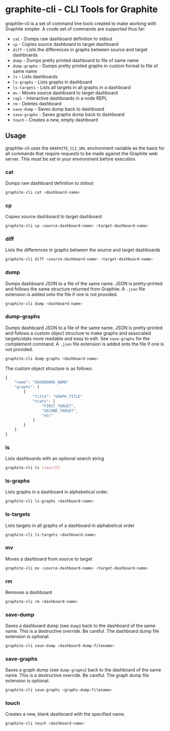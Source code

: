 # graphite-cli - CLI Tools for Graphite
graphite-cli is a set of command line tools created to make working with Graphite simpler. A crude set of commands are supported thus far:
* `cat` - Dumps raw dashboard definition to stdout
* `cp` - Copies source dashboard to target dashboard
* `diff` - Lists the differences in graphs between source and target dashboards
* `dump` - Dumps pretty printed dashboard to file of same name
* `dump-graphs` - Dumps pretty printed graphs in custom format to file of same name
* `ls` - Lists dashboards
* `ls-graphs` - Lists graphs in dashboard
* `ls-targets` - Lists all targets in all graphs in a dashboard
* `mv` - Moves source dashboard to target dashboard
* `repl` - Interactive dashboards in a node REPL
* `rm` - Deletes dashboard
* `save-dump` - Saves dump back to dashboard
* `save-graphs` - Saves graphs dump back to dashboard
* `touch` - Creates a new, empty dashboard 

## Usage

graphite-cli uses the `GRAPHITE_CLI_URL` environment variable as the basis for all commands that require requests to be made against the Graphite web server. This must be set in your environment before execution.

### cat

Dumps raw dashboard definition to stdout

```bash
graphite-cli cat <dashboard-name>
```

### cp

Copies source dashboard to target dashboard

```bash
graphite-cli cp <source-dashboard-name> <target-dashboard-name>
```

### diff

Lists the differences in graphs between the source and target dashboards

```bash
graphite-cli diff <source-dashboard-name> <target-dashboard-name>
```

### dump

Dumps dashboard JSON to a file of the same name. JSON is pretty-printed and follows the same structure returned from Graphite. A `.json` file extension is added onto the file if one is not provided.

```bash
graphite-cli dump <dashboard-name>
```

### dump-graphs

Dumps dashboard JSON to a file of the same name. JSON is pretty-printed and follows a custom object structure to make graphs and associated targets/stats more readable and easy to edit. See `save-graphs` for the complement command. A `.json` file extension is added onto the file if one is not provided.

```bash
graphite-cli dump-graphs <dashboard-name>
```

The custom object structure is as follows:

```javascript
{
    "name": "DASHBOARD_NAME"
    "graphs": [
        {
            "title": "GRAPH_TITLE"
            "stats": [
                "FIRST_TARGET",
                "SECOND_TARGET",
                "etc"
            ] 
        }
    ]
}
```

### ls

Lists dashboards with an optional search string

```bash
graphite-cli ls [search]
```

### ls-graphs

Lists graphs in a dashboard in alphabetical order.

```bash
graphite-cli ls-graphs <dashboard-name>
```

### ls-targets

Lists targets in all graphs of a dashboard in alphabetical order

```bash
graphite-cli ls-targets <dashboard-name>
```

### mv

Moves a dashboard from source to target

```bash
graphite-cli mv <source-dashboard-name> <target-dashboard-name>
```

### rm

Removes a dashboard

```bash
graphite-cli rm <dashboard-name>
```

### save-dump

Saves a dashboard dump (see `dump`) back to the dashboard of the same name. This is a destructive override. Be careful. The dashboard dump file extension is optional.

```bash
graphite-cli save-dump <dashboard-dump-filename>
```

### save-graphs

Saves a graph dump (see `dump-graphs`) back to the dashboard of the same name. This is a destructive override. Be careful. The graph dump file extension is optional.

```bash
graphite-cli save-graphs <graphs-dump-filename>
```

### touch

Creates a new, blank dashboard with the specified name.

```bash
graphite-cli touch <dashboard-name>
```
